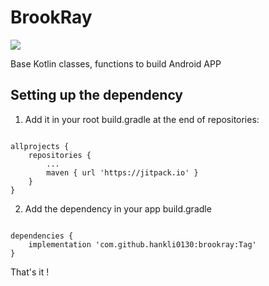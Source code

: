 # BrookRay

[![](https://jitpack.io/v/HankLi0130/BrookRay.svg)](https://jitpack.io/#HankLi0130/BrookRay)

Base Kotlin classes, functions to build Android APP

## Setting up the dependency

1. Add it in your root build.gradle at the end of repositories:

```

allprojects {
    repositories {
        ...
        maven { url 'https://jitpack.io' }
    }
}

```

2. Add the dependency in your app build.gradle

```

dependencies {
    implementation 'com.github.hankli0130:brookray:Tag'
}

```

That's it !